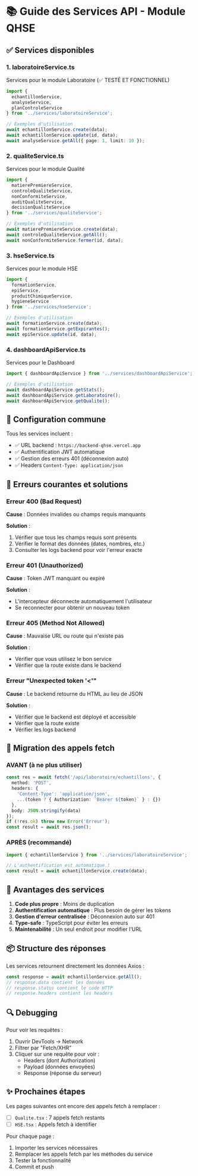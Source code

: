 # 📚 Guide des Services API - Module QHSE

## ✅ Services disponibles

### 1. **laboratoireService.ts** 
Services pour le module Laboratoire (✅ TESTÉ ET FONCTIONNEL)

```typescript
import { 
  echantillonService, 
  analyseService, 
  planControleService 
} from '../services/laboratoireService';

// Exemples d'utilisation
await echantillonService.create(data);
await echantillonService.update(id, data);
await analyseService.getAll({ page: 1, limit: 10 });
```

### 2. **qualiteService.ts**
Services pour le module Qualité

```typescript
import { 
  matierePremiereService,
  controleQualiteService,
  nonConformiteService,
  auditQualiteService,
  decisionQualiteService
} from '../services/qualiteService';

// Exemples d'utilisation
await matierePremiereService.create(data);
await controleQualiteService.getAll();
await nonConformiteService.fermer(id, data);
```

### 3. **hseService.ts**
Services pour le module HSE

```typescript
import { 
  formationService,
  epiService,
  produitChimiqueService,
  hygieneService
} from '../services/hseService';

// Exemples d'utilisation
await formationService.create(data);
await formationService.getExpirantes();
await epiService.update(id, data);
```

### 4. **dashboardApiService.ts**
Services pour le Dashboard

```typescript
import { dashboardApiService } from '../services/dashboardApiService';

// Exemples d'utilisation
await dashboardApiService.getStats();
await dashboardApiService.getLaboratoire();
await dashboardApiService.getQualite();
```

## 🔧 Configuration commune

Tous les services incluent :
- ✅ URL backend : `https://backend-qhse.vercel.app`
- ✅ Authentification JWT automatique
- ✅ Gestion des erreurs 401 (déconnexion auto)
- ✅ Headers `Content-Type: application/json`

## 🚫 Erreurs courantes et solutions

### Erreur 400 (Bad Request)
**Cause** : Données invalides ou champs requis manquants

**Solution** :
1. Vérifier que tous les champs requis sont présents
2. Vérifier le format des données (dates, nombres, etc.)
3. Consulter les logs backend pour voir l'erreur exacte

### Erreur 401 (Unauthorized)
**Cause** : Token JWT manquant ou expiré

**Solution** :
- L'intercepteur déconnecte automatiquement l'utilisateur
- Se reconnecter pour obtenir un nouveau token

### Erreur 405 (Method Not Allowed)
**Cause** : Mauvaise URL ou route qui n'existe pas

**Solution** :
- Vérifier que vous utilisez le bon service
- Vérifier que la route existe dans le backend

### Erreur "Unexpected token '<'"
**Cause** : Le backend retourne du HTML au lieu de JSON

**Solution** :
- Vérifier que le backend est déployé et accessible
- Vérifier que la route existe
- Vérifier les logs backend

## 📝 Migration des appels fetch

### AVANT (à ne plus utiliser)
```typescript
const res = await fetch('/api/laboratoire/echantillons', {
  method: 'POST',
  headers: {
    'Content-Type': 'application/json',
    ...(token ? { Authorization: `Bearer ${token}` } : {})
  },
  body: JSON.stringify(data)
});
if (!res.ok) throw new Error('Erreur');
const result = await res.json();
```

### APRÈS (recommandé)
```typescript
import { echantillonService } from '../services/laboratoireService';

// L'authentification est automatique !
const result = await echantillonService.create(data);
```

## 🎯 Avantages des services

1. **Code plus propre** : Moins de duplication
2. **Authentification automatique** : Plus besoin de gérer les tokens
3. **Gestion d'erreur centralisée** : Déconnexion auto sur 401
4. **Type-safe** : TypeScript pour éviter les erreurs
5. **Maintenabilité** : Un seul endroit pour modifier l'URL

## 📦 Structure des réponses

Les services retournent directement les données Axios :

```typescript
const response = await echantillonService.getAll();
// response.data contient les données
// response.status contient le code HTTP
// response.headers contient les headers
```

## 🔍 Debugging

Pour voir les requêtes :
1. Ouvrir DevTools → Network
2. Filtrer par "Fetch/XHR"
3. Cliquer sur une requête pour voir :
   - Headers (dont Authorization)
   - Payload (données envoyées)
   - Response (réponse du serveur)

## ✨ Prochaines étapes

Les pages suivantes ont encore des appels fetch à remplacer :
- [ ] `Qualite.tsx` : 7 appels fetch restants
- [ ] `HSE.tsx` : Appels fetch à identifier

Pour chaque page :
1. Importer les services nécessaires
2. Remplacer les appels fetch par les méthodes du service
3. Tester la fonctionnalité
4. Commit et push
